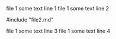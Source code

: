 file 1 some text line 1
file 1 some text line 2

#include "file2.md"

file 1 some text line 3
file 1 some text line 4